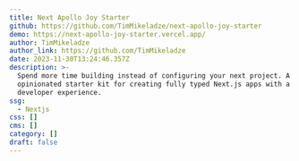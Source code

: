 ```yaml
---
title: Next Apollo Joy Starter
github: https://github.com/TimMikeladze/next-apollo-joy-starter
demo: https://next-apollo-joy-starter.vercel.app/
author: TimMikeladze
author_link: https://github.com/TimMikeladze
date: 2023-11-30T13:24:46.357Z
description: >-
  Spend more time building instead of configuring your next project. A slightly
  opinionated starter kit for creating fully typed Next.js apps with a pleasant
  developer experience.
ssg:
  - Nextjs
css: []
cms: []
category: []
draft: false
---
```

